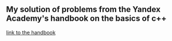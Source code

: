 ## My solution of problems from the Yandex Academy's handbook on the basics of c++
[link to the handbook](https://education.yandex.ru/handbook/cpp)

